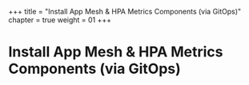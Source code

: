 +++
title = "Install App Mesh & HPA Metrics Components (via GitOps)"
chapter = true
weight = 01
+++

# Install App Mesh & HPA Metrics Components (via GitOps)

[//]: # (add content here)